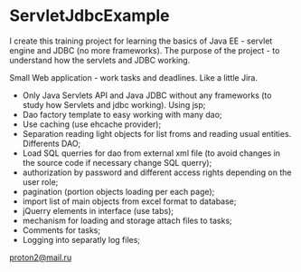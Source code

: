 # ServletJdbcExample

I create this training project for learning the basics of Java EE - servlet engine and JDBC (no more frameworks).
The purpose of the project - to understand how the servlets and JDBC working.

Small Web application - work tasks and deadlines. Like a little Jira.

- Only Java Servlets API and Java JDBC without any frameworks (to study how Servlets and jdbc working). Using jsp;
- Dao factory template to easy working with many dao;
- Use caching (use ehcache provider);
- Separation reading light objects for list froms and reading usual entities. Differents DAO;
- Load SQL querries for dao from external xml file (to avoid changes in the source code if necessary change SQL querry);
- authorization by password and different access rights depending on the user role;
- pagination (portion objects loading per each page);
- import list of main objects from excel format to database;
- jQuerry elements in interface (use tabs);
- mechanism for loading and storage attach files to tasks;
- Comments for tasks;
- Logging into separatly log files;

proton2@mail.ru
